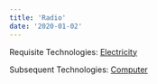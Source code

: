 ```yaml
---
title: 'Radio'
date: '2020-01-02'
---
```


Requisite Technologies: [Electricity](http://localhost:3000/posts/electricity)

Subsequent Technologies: [Computer](http://localhost:3000/posts/farming)